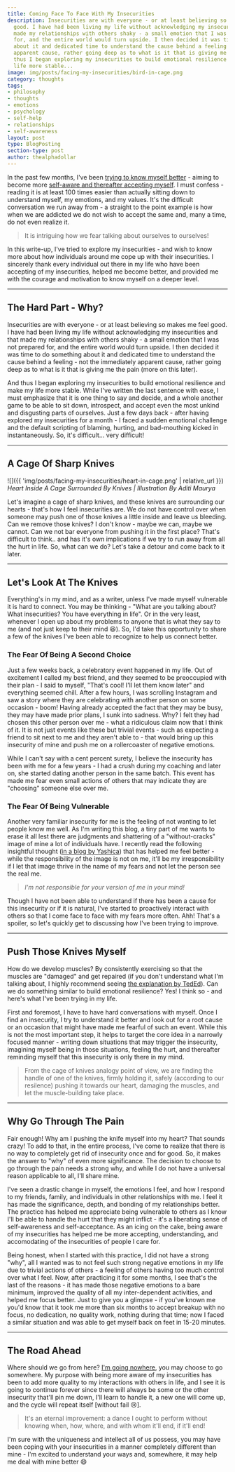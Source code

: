 ```yaml
---
title: Coming Face To Face With My Insecurities
description: Insecurities are with everyone - or at least believing so makes me feel
  good. I have had been living my life without acknowledging my insecurities and that
  made my relationships with others shaky - a small emotion that I was not prepared
  for, and the entire world would turn upside. I then decided it was time to do something
  about it and dedicated time to understand the cause behind a feeling - not the immediately
  apparent cause, rather going deep as to what is it that is giving me the pain. And
  thus I began exploring my insecurities to build emotional resilience and make my
  life more stable...
image: img/posts/facing-my-insecurities/bird-in-cage.png
category: thoughts
tags:
- philosophy
- thoughts
- emotions
- psychology
- self-help
- relationships
- self-awareness
layout: post
type: BlogPosting
section-type: post
author: thealphadollar
---
```


In the past few months, I've been [trying to know myself better](/tags/self-awareness.html) - aiming to become more [self-aware and thereafter accepting myself](https://medium.com/mind-cafe/tim-ferrisss-recent-change-of-heart-shows-how-self-improvement-can-fail-you-3a682c182ccf). I must confess - reading it is at least 100 times easier than actually sitting down to understand myself, my emotions, and my values. It's the difficult conversation we run away from - a straight to the point example is how when we are addicted we do not wish to accept the same and, many a time, do not even realize it.

> It is intriguing how we fear talking about ourselves to ourselves!

In this write-up, I've tried to explore my insecurities - and wish to know more about how individuals around me cope up with their insecurities. I sincerely thank every individual out there in my life who have been accepting of my insecurities, helped me become better, and provided me with the courage and motivation to know myself on a deeper level.

---
## The Hard Part - Why?
Insecurities are with everyone - or at least believing so makes me feel good. I have had been living my life without acknowledging my insecurities and that made my relationships with others shaky - a small emotion that I was not prepared for, and the entire world would turn upside. I then decided it was time to do something about it and dedicated time to understand the cause behind a feeling - not the immediately apparent cause, rather going deep as to what is it that is giving me the pain (more on this later).

And thus I began exploring my insecurities to build emotional resilience and make my life more stable. While I've written the last sentence with ease, I must emphasize that it is one thing to say and decide, and a whole another game to be able to sit down, introspect, and accept even the most unkind and disgusting parts of ourselves. Just a few days back - after having explored my insecurities for a month - I faced a sudden emotional challenge and the default scripting of blaming, hurting, and bad-mouthing kicked in instantaneously. So, it's difficult... very difficult!

---
## A Cage Of Sharp Knives
![]({{ 'img/posts/facing-my-insecurities/heart-in-cage.png' | relative_url }})
*Heart Inside A Cage Surrounded By Knives | Illustration By Aditi Maurya*

Let's imagine a cage of sharp knives, and these knives are surrounding our hearts - that's how I feel insecurities are. We do not have control over when someone may push one of those knives a little inside and leave us bleeding. Can we remove those knives? I don't know - maybe we can, maybe we cannot. Can we not bar everyone from pushing it in the first place? That's difficult to think.. and has it's own implications if we try to run away from all the hurt in life. So, what can we do? Let's take a detour and come back to it later.

---
## Let's Look At The Knives
Everything's in my mind, and as a writer, unless I've made myself vulnerable it is hard to connect. You may be thinking - "What are you talking about? What insecurities? You have everything in life". Or in the very least, whenever I open up about my problems to anyone that is what they say to me (and not just keep to their mind :laughing:). So, I'd take this opportunity to share a few of the knives I've been able to recognize to help us connect better.
### The Fear Of Being A Second Choice
Just a few weeks back, a celebratory event happened in my life. Out of excitement I called my best friend, and they seemed to be preoccupied with their plan - I said to myself, "That's cool! I'll let them know later" and everything seemed chill. After a few hours, I was scrolling Instagram and saw a story where they are celebrating with another person on some occasion - boom! Having already accepted the fact that they may be busy, they may have made prior plans, I sunk into sadness. Why? I felt they had chosen this other person over me - what a ridiculous claim now that I think of it. It is not just events like these but trivial events - such as expecting a friend to sit next to me and they aren't able to - that would bring up this insecurity of mine and push me on a rollercoaster of negative emotions. 

While I can't say with a cent percent surety, I believe the insecurity has been with me for a few years - I had a crush during my coaching and later on, she started dating another person in the same batch. This event has made me fear even small actions of others that may indicate they are "choosing" someone else over me.
### The Fear Of Being Vulnerable
Another very familiar insecurity for me is the feeling of not wanting to let people know me well. As I'm writing this blog, a tiny part of me wants to erase it all lest there are judgments and shattering of a "without-cracks" image of mine a lot of individuals have. I recently read the following insightful thought ([in a blog by Yashica](https://yashica-patodia.github.io//2020/07/31/friends.html)) that has helped me feel better - while the responsibility of the image is not on me, it'll be my irresponsibility if I let that image thrive in the name of my fears and not let the person see the real me.

> *I'm not responsible for your version of me in your mind!*

Though I have not been able to understand if there has been a cause for this insecurity or if it is natural, I've started to proactively interact with others so that I come face to face with my fears more often. Ahh! That's a spoiler, so let's quickly get to discussing how I've been trying to improve.

---
## Push Those Knives Myself
How do we develop muscles? By consistently exercising so that the muscles are "damaged" and get repaired (if you don't understand what I'm talking about, I highly recommend seeing [the explanation by TedEd](https://www.youtube.com/watch?v=2tM1LFFxeKg)). Can we do something similar to build emotional resilience? Yes! I think so - and here's what I've been trying in my life.

First and foremost, I have to have hard conversations with myself. Once I find an insecurity, I try to understand it better and look out for a root cause or an occasion that might have made me fearful of such an event. While this is not the most important step, it helps to target the core idea in a narrowly focused manner - writing down situations that may trigger the insecurity, imagining myself being in those situations, feeling the hurt, and thereafter reminding myself that this insecurity is only there in my mind.

> From the cage of knives analogy point of view, we are finding the handle of one of the knives, firmly holding it, safely (according to our resilence) pushing it towards our heart, damaging the muscles, and let the muscle-building take place.

---
## Why Go Through The Pain
Fair enough! Why am I pushing the knife myself into my heart? That sounds crazy! To add to that, in the entire process, I've come to realize that there is no way to completely get rid of insecurity once and for good. So, it makes the answer to "why" of even more significance. The decision to choose to go through the pain needs a strong why, and while I do not have a universal reason applicable to all, I'll share mine.

I've seen a drastic change in myself, the emotions I feel, and how I respond to my friends, family, and individuals in other relationships with me. I feel it has made the significance, depth, and bonding of my relationships better. The practice has helped me appreciate being vulnerable to others as I know I'll be able to handle the hurt that they might inflict - it's a liberating sense of self-awareness and self-acceptance. As an icing on the cake, being aware of my insecurities has helped me be more accepting, understanding, and accomodating of the insecurities of people I care for.

Being honest, when I started with this practice, I did not have a strong "why", all I wanted was to not feel such strong negative emotions in my life due to trivial actions of others - a feeling of others having too much control over what I feel. Now, after practicing it for some months, I see that's the last of the reasons - it has made those negative emotions to a bare minimum, improved the quality of all my inter-dependent activities, and helped me focus better. Just to give you a glimpse - if you've known me you'd know that it took me more than six months to accept breakup with no focus, no dedication, no quality work, nothing during that time; now I faced a similar situation and was able to get myself back on feet in 15-20 minutes.

---
## The Road Ahead
Where should we go from here? [I'm going nowhere](https://www.youtube.com/watch?v=rBpaUICxEhk), you may choose to go somewhere. My purpose with being more aware of my insecurities has been to add more quality to my interactions with others in life, and I see it is going to continue forever since there will always be some or the other insecurity that'll pin me down, I'll learn to handle it, a new one will come up, and the cycle will repeat itself [without fail :cry:]. 

> It's an eternal improvement: a dance I ought to perform without knowing when, how, where, and with whom it'll end, if it'll end!

I'm sure with the uniqueness and intellect all of us possess, you may have been coping with your insecurities in a manner completely different than mine - I'm excited to understand your ways and, somewhere, it may help me deal with mine better :smile:
